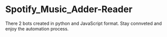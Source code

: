 # Spotify_Music_Adder-Reader
There 2 bots created in python and JavaScript format.
Stay connveted and enjoy the automation process.






